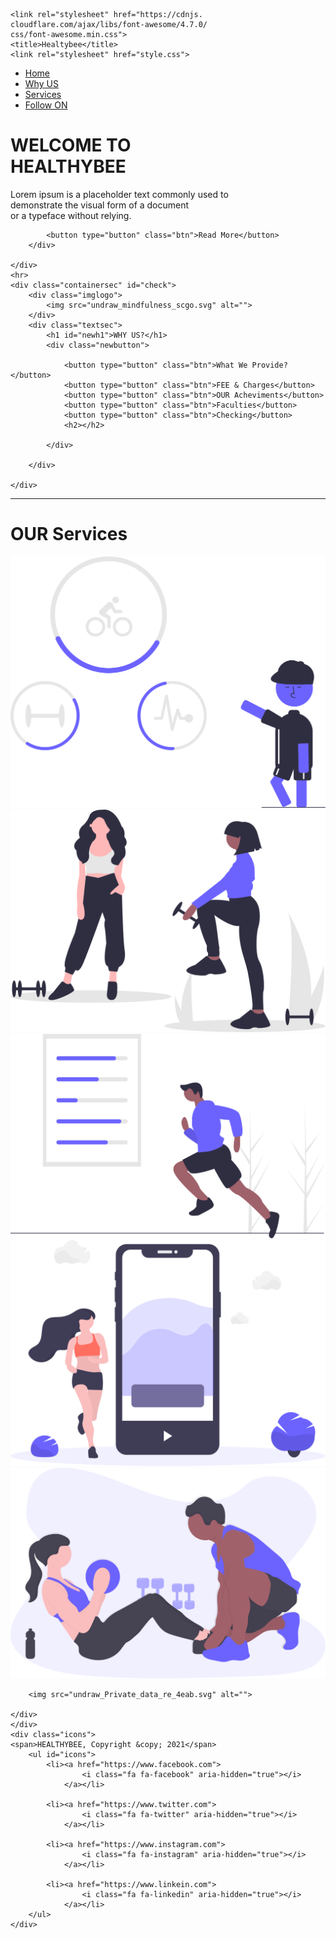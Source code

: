 <!DOCTYPE html>
<html>

<head>
	<meta charset="UTF-8">
	<meta http-equiv="X-UA-Compatible" content="IE=edge">
	<meta name="viewport" content="width=device-width, initial-scale=1.0">

	<link rel="stylesheet" href="https://cdnjs.
	cloudflare.com/ajax/libs/font-awesome/4.7.0/
	css/font-awesome.min.css">
	<title>Healtybee</title>
	<link rel="stylesheet" href="style.css">
</head>

<body>
	<div class="container">
		<nav>
			<ul>
				<li><a href="#">Home</a></li>
				<li><a href="#check">Why US</a></li>
				<li><a href="#serv">Services</a></li>
				<li><a href="#icons">Follow ON</a></li>
			</ul>
		</nav>
		<div class="text">
			<h1>WELCOME TO<br>HEALTHYBEE</h1>
			<p>Lorem ipsum is a placeholder text commonly
				used to <br>demonstrate the visual form of a
				document <br>or a typeface without relying.</p>

			<button type="button" class="btn">Read More</button>
		</div>

	</div>
	<hr>
	<div class="containersec" id="check">
		<div class="imglogo">
			<img src="undraw_mindfulness_scgo.svg" alt="">
		</div>
		<div class="textsec">
			<h1 id="newh1">WHY US?</h1>
			<div class="newbutton">

				<button type="button" class="btn">What We Provide?</button>
				<button type="button" class="btn">FEE & Charges</button>
				<button type="button" class="btn">OUR Acheviments</button>
				<button type="button" class="btn">Faculties</button>
				<button type="button" class="btn">Checking</button>
				<h2></h2>

			</div>

		</div>

	</div>
<hr>
	<div class="services" id="serv">
		<h1 id="heading">OUR Services</h1>
		<img src="undraw_Activity_tracker_re_2lvv.svg" alt="">
		<img src="undraw_personal_training_0dqn.svg" alt="">
		<img src="undraw_fitness_stats_sht6 (1).svg" alt="">
		<img src="undraw_fitness_tracker_3033.svg" alt="">
		<img src="undraw_personal_trainer_ote3.svg" alt="">

		<img src="undraw_Private_data_re_4eab.svg" alt="">

	</div>
	</div>
	<div class="icons">
	<span>HEALTHYBEE, Copyright &copy; 2021</span>
		<ul id="icons">
			<li><a href="https://www.facebook.com">
					<i class="fa fa-facebook" aria-hidden="true"></i>
				</a></li>

			<li><a href="https://www.twitter.com">
					<i class="fa fa-twitter" aria-hidden="true"></i>
				</a></li>

			<li><a href="https://www.instagram.com">
					<i class="fa fa-instagram" aria-hidden="true"></i>
				</a></li>

			<li><a href="https://www.linkein.com">
					<i class="fa fa-linkedin" aria-hidden="true"></i>
				</a></li>
		</ul>
	</div>
</body>

